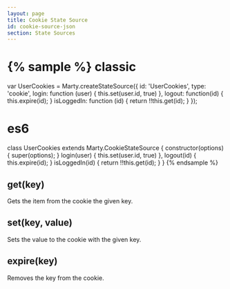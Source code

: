 ```yaml
---
layout: page
title: Cookie State Source
id: cookie-source-json
section: State Sources
---
```


{% sample %}
classic
=======
var UserCookies = Marty.createStateSource({
  id: 'UserCookies',
  type: 'cookie',
  login: function (user) {
    this.set(user.id, true)
  },
  logout: function(id) {
    this.expire(id);
  }
  isLoggedIn: function (id) {
    return !!this.get(id);
  }
});

es6
===
class UserCookies extends Marty.CookieStateSource {
  constructor(options) {
    super(options);
  }
  login(user) {
    this.set(user.id, true)
  },
  logout(id) {
    this.expire(id);
  }
  isLoggedIn(id) {
    return !!this.get(id);
  }
}
{% endsample %}

<h2 id="get">get(key)</h2>

Gets the item from the cookie the given key.

<h2 id="set">set(key, value)</h2>

Sets the value to the cookie with the given key.

<h2 id="expire">expire(key)</h2>

Removes the key from the cookie.